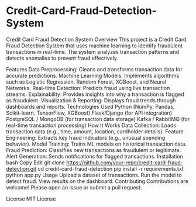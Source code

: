 # Credit-Card-Fraud-Detection-System
Credit Card Fraud Detection System
Overview
This project is a Credit Card Fraud Detection System that uses machine learning to identify fraudulent transactions in real-time. The system analyzes transaction patterns and detects anomalies to prevent fraud effectively.

Features
Data Preprocessing: Cleans and transforms transaction data for accurate predictions.
Machine Learning Models: Implements algorithms such as Logistic Regression, Random Forest, XGBoost, and Neural Networks.
Real-time Detection: Predicts fraud using live transaction streams.
Explainability: Provides insights into why a transaction is flagged as fraudulent.
Visualization & Reporting: Displays fraud trends through dashboards and reports.
Technologies Used
Python (NumPy, Pandas, Scikit-learn, TensorFlow, XGBoost)
Flask/Django (for API integration)
PostgreSQL / MongoDB (for transaction data storage)
Kafka / RabbitMQ (for real-time transaction processing)
How It Works
Data Collection: Loads transaction data (e.g., time, amount, location, cardholder details).
Feature Engineering: Extracts key fraud indicators (e.g., unusual spending behavior).
Model Training: Trains ML models on historical transaction data.
Fraud Prediction: Classifies new transactions as fraudulent or legitimate.
Alert Generation: Sends notifications for flagged transactions.
Installation
bash
Copy
Edit
git clone https://github.com/your-repo/credit-card-fraud-detection.git
cd credit-card-fraud-detection
pip install -r requirements.txt
python app.py
Usage
Upload a dataset of transactions.
Run the model to detect fraud.
View results on the dashboard.
Contributing
Contributions are welcome! Please open an issue or submit a pull request.

License
MIT License

